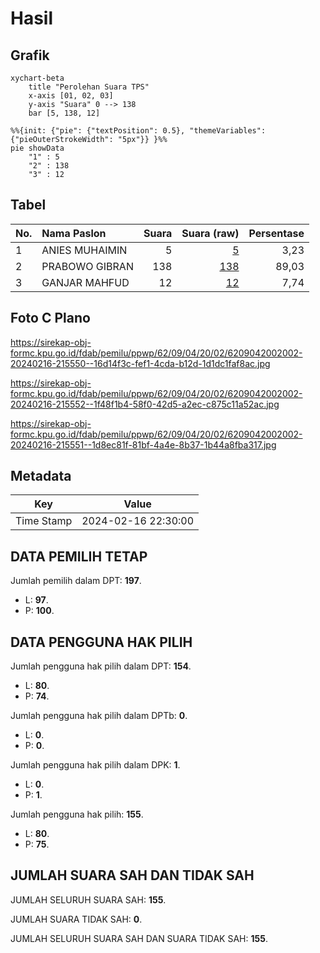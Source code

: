 # Hasil

## Grafik

```mermaid
xychart-beta
    title "Perolehan Suara TPS"
    x-axis [01, 02, 03]
    y-axis "Suara" 0 --> 138
    bar [5, 138, 12]
```

```mermaid
%%{init: {"pie": {"textPosition": 0.5}, "themeVariables": {"pieOuterStrokeWidth": "5px"}} }%%
pie showData
    "1" : 5
    "2" : 138
    "3" : 12
```

## Tabel

| No. | Nama Paslon    | Suara | Suara (raw) | Persentase |
|:--- |:-------------- | -----:| -----------:| ----------:|
| 1   | ANIES MUHAIMIN | 5     | [5][p-1]    | 3,23       |
| 2   | PRABOWO GIBRAN | 138   | [138][p-2]  | 89,03      |
| 3   | GANJAR MAHFUD  | 12    | [12][p-3]   | 7,74       |


[p-1]: https://github.com/gigit-pemilu/pemilu-2024-62-kalimantan-tengah/blob/main/pilpres/hitung-suara/sub/62-kalimantan-tengah/sub/09-lamandau/sub/04-bulik-timur/sub/2002-sungkup/sub/002-tps/sub/paslon-1.txt
[p-2]: https://github.com/gigit-pemilu/pemilu-2024-62-kalimantan-tengah/blob/main/pilpres/hitung-suara/sub/62-kalimantan-tengah/sub/09-lamandau/sub/04-bulik-timur/sub/2002-sungkup/sub/002-tps/sub/paslon-2.txt
[p-3]: https://github.com/gigit-pemilu/pemilu-2024-62-kalimantan-tengah/blob/main/pilpres/hitung-suara/sub/62-kalimantan-tengah/sub/09-lamandau/sub/04-bulik-timur/sub/2002-sungkup/sub/002-tps/sub/paslon-3.txt

## Foto C Plano

https://sirekap-obj-formc.kpu.go.id/fdab/pemilu/ppwp/62/09/04/20/02/6209042002002-20240216-215550--16d14f3c-fef1-4cda-b12d-1d1dc1faf8ac.jpg

https://sirekap-obj-formc.kpu.go.id/fdab/pemilu/ppwp/62/09/04/20/02/6209042002002-20240216-215552--1f48f1b4-58f0-42d5-a2ec-c875c11a52ac.jpg

https://sirekap-obj-formc.kpu.go.id/fdab/pemilu/ppwp/62/09/04/20/02/6209042002002-20240216-215551--1d8ec81f-81bf-4a4e-8b37-1b44a8fba317.jpg


## Metadata

| Key        | Value               |
| ---------- | ------------------- |
| Time Stamp | 2024-02-16 22:30:00 |


## DATA PEMILIH TETAP

Jumlah pemilih dalam DPT: **197**.
 * L: **97**.
 * P: **100**.

## DATA PENGGUNA HAK PILIH

Jumlah pengguna hak pilih dalam DPT: **154**.
 * L: **80**.
 * P: **74**.

Jumlah pengguna hak pilih dalam DPTb: **0**.
 * L: **0**.
 * P: **0**.

Jumlah pengguna hak pilih dalam DPK: **1**.
 * L: **0**.
 * P: **1**.

Jumlah pengguna hak pilih: **155**.
 * L: **80**.
 * P: **75**.

## JUMLAH SUARA SAH DAN TIDAK SAH

JUMLAH SELURUH SUARA SAH: **155**.

JUMLAH SUARA TIDAK SAH: **0**.

JUMLAH SELURUH SUARA SAH DAN SUARA TIDAK SAH: **155**.


